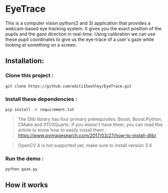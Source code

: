 # EyeTrace

This is a computer vision python(2 and 3) application that provides a webcam-based eye tracking system. It gives you the exact position of the pupils and the gaze direction in real-time. Using calibration we can use these pupil coordinates to give us the eye-trace of a user's gaze while looking at something on a screen. 

## **Installation:** 

### **Clone this project :**

```
git clone https://github.com/aditi15ashley/EyeTrace.git
```

### **Install these dependencies :**

```
pip install -r requirement.txt 
```
> The Dlib library has four primary prerequisites: Boost, Boost.Python, CMake and X11/XQuartx. If you doesn't have them, you can read this article to know how to easily install them : https://www.pyimagesearch.com/2017/03/27/how-to-install-dlib/

> OpenCV 4 is not supported yet, make sure to install version 3.4

### **Run the demo :**

```
python gaze.py 
```
## How it works



